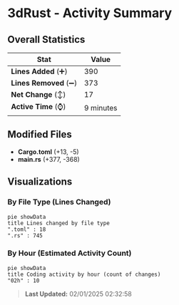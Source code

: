# 3dRust - Activity Summary 

## Overall Statistics

| Stat                   | Value                                                             |
| ---------------------- | ----------------------------------------------------------------- |
| **Lines Added** (➕)   | 390                                          |
| **Lines Removed** (➖) | 373                                        |
| **Net Change** (↕)    | 17                |
| **Active Time** (⌚)   | 9 minutes |


## Modified Files
- **Cargo.toml** (+13, -5)
- **main.rs** (+377, -368)

## Visualizations

### By File Type (Lines Changed)

```mermaid
pie showData
title Lines changed by file type
".toml" : 18
".rs" : 745
```

### By Hour (Estimated Activity Count)

```mermaid
pie showData
title Coding activity by hour (count of changes)
"02h" : 10
```


> **Last Updated:** 02/01/2025 02:32:58